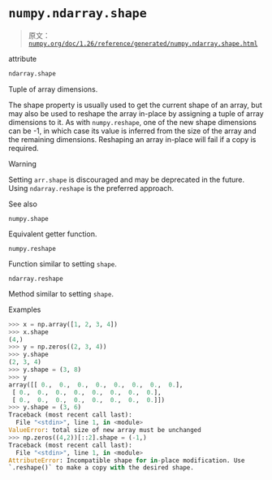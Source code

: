 # `numpy.ndarray.shape`

> 原文：[`numpy.org/doc/1.26/reference/generated/numpy.ndarray.shape.html`](https://numpy.org/doc/1.26/reference/generated/numpy.ndarray.shape.html)

attribute

```py
ndarray.shape
```

Tuple of array dimensions.

The shape property is usually used to get the current shape of an array, but may also be used to reshape the array in-place by assigning a tuple of array dimensions to it. As with `numpy.reshape`, one of the new shape dimensions can be -1, in which case its value is inferred from the size of the array and the remaining dimensions. Reshaping an array in-place will fail if a copy is required.

Warning

Setting `arr.shape` is discouraged and may be deprecated in the future. Using `ndarray.reshape` is the preferred approach.

See also

`numpy.shape`

Equivalent getter function.

`numpy.reshape`

Function similar to setting `shape`.

`ndarray.reshape`

Method similar to setting `shape`.

Examples

```py
>>> x = np.array([1, 2, 3, 4])
>>> x.shape
(4,)
>>> y = np.zeros((2, 3, 4))
>>> y.shape
(2, 3, 4)
>>> y.shape = (3, 8)
>>> y
array([[ 0.,  0.,  0.,  0.,  0.,  0.,  0.,  0.],
 [ 0.,  0.,  0.,  0.,  0.,  0.,  0.,  0.],
 [ 0.,  0.,  0.,  0.,  0.,  0.,  0.,  0.]])
>>> y.shape = (3, 6)
Traceback (most recent call last):
  File "<stdin>", line 1, in <module>
ValueError: total size of new array must be unchanged
>>> np.zeros((4,2))[::2].shape = (-1,)
Traceback (most recent call last):
  File "<stdin>", line 1, in <module>
AttributeError: Incompatible shape for in-place modification. Use
`.reshape()` to make a copy with the desired shape. 
```
